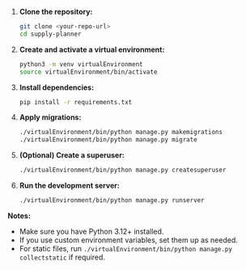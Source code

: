 1. **Clone the repository:**
	```bash
	git clone <your-repo-url>
	cd supply-planner
	```

2. **Create and activate a virtual environment:**
	```bash
	python3 -m venv virtualEnvironment
	source virtualEnvironment/bin/activate
	```

3. **Install dependencies:**
	```bash
	pip install -r requirements.txt
	```

4. **Apply migrations:**
	```bash
	./virtualEnvironment/bin/python manage.py makemigrations
	./virtualEnvironment/bin/python manage.py migrate
	```

5. **(Optional) Create a superuser:**
	```bash
	./virtualEnvironment/bin/python manage.py createsuperuser
	```

6. **Run the development server:**
	```bash
	./virtualEnvironment/bin/python manage.py runserver
	```

**Notes:**
- Make sure you have Python 3.12+ installed.
- If you use custom environment variables, set them up as needed.
- For static files, run `./virtualEnvironment/bin/python manage.py collectstatic` if required.
